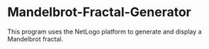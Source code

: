 # Mandelbrot-Fractal-Generator
This program uses the NetLogo platform to generate and display a Mandelbrot fractal. 
